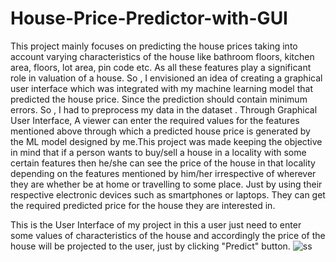 # House-Price-Predictor-with-GUI
This project mainly focuses on predicting the house prices taking into account varying characteristics of the house like bathroom floors,
kitchen area, floors, lot area, pin code etc. As all these features play a significant role in valuation of a house.  So , I envisioned 
an idea of creating a graphical user interface which was integrated with my machine learning model that predicted the house price. Since
the prediction should contain minimum errors. So , I had to preprocess my data in the dataset .  Through Graphical User Interface, A 
viewer can enter the required values for the features mentioned above through which a predicted house price is generated by the ML model
designed by me.This project was made keeping the objective in mind that if a person wants to buy/sell a house in a locality with some 
certain features then he/she can see the price of the house in that locality depending on the features mentioned by him/her  irrespective
of wherever they are whether be at home or travelling to some place.  Just by using their respective electronic devices such as smartphones
or laptops. They can get the required predicted price for the house they are interested in.

This is the User Interface of my project in this a user just need to enter some values of characteristics of the house and accordingly
the price of the house will be projected to the user, just by clicking "Predict" button.
![ss](https://user-images.githubusercontent.com/67941954/156427932-3a8da85a-c3af-4907-88de-42ac674f0d11.png)


